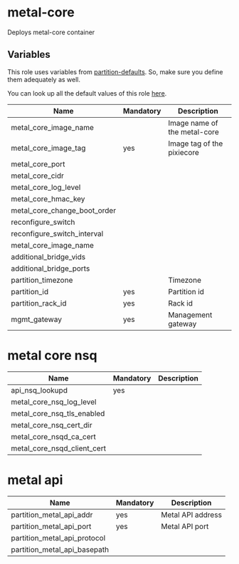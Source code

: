 # metal-core
Deploys metal-core container

## Variables

This role uses variables from [partition-defaults](/partition). So, make sure you define them adequately as well.

You can look up all the default values of this role [here](defaults/main/main.yaml).

| Name                            | Mandatory | Description                         |
| ------------------------------- | --------- | ----------------------------------- |
| metal_core_image_name           |           | Image name of the metal-core        |
| metal_core_image_tag            | yes       | Image tag of the pixiecore          |
| metal_core_port                 |           |                                     |
| metal_core_cidr                 |           |                                     |
| metal_core_log_level            |           |                                     |
| metal_core_hmac_key             |           |                                     |
| metal_core_change_boot_order    |           |                                     |
| reconfigure_switch              |           |                                     |
| reconfigure_switch_interval     |           |                                     |
| metal_core_image_name           |           |                                     |
| additional_bridge_vids          |           |                                     |
| additional_bridge_ports         |           |                                     |
| partition_timezone              |           | Timezone                            |
| partition_id                    | yes       | Partition id                        |
| partition_rack_id               | yes       | Rack id                             |
| mgmt_gateway                    | yes       | Management gateway                  |


# metal core nsq

| Name                            | Mandatory | Description                         |
| ------------------------------- | --------- | ----------------------------------- |
| api_nsq_lookupd                 | yes       |                                     |
| metal_core_nsq_log_level        |           |                                     |
| metal_core_nsq_tls_enabled      |           |                                     |
| metal_core_nsq_cert_dir         |           |                                     |
| metal_core_nsqd_ca_cert         |           |                                     |
| metal_core_nsqd_client_cert     |           |                                     |


# metal api
| Name                            | Mandatory | Description                         |
| ------------------------------- | --------- | ----------------------------------- |
| partition_metal_api_addr        | yes       | Metal API address                   |
| partition_metal_api_port        | yes       | Metal API port                      |
| partition_metal_api_protocol    |           |                                     |
| partition_metal_api_basepath    |           |                                     |
